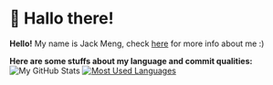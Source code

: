 # 🍵 Hallo there!

**Hello!** My name is Jack Meng, check [here](https://exoad.github.io/exoad/mds/Main.html) for more info about me :) 

__Here are some stuffs about my language and commit qualities:__
![My GitHub Stats](https://github-readme-stats.vercel.app/api?username=exoad&show_icons=true&theme=highcontrast)
[![Most Used Languages](https://github-readme-stats.vercel.app/api/top-langs/?username=exoad&layout=compact&theme=highcontrast)](https://github.com/exoad/github-readme-stats)
